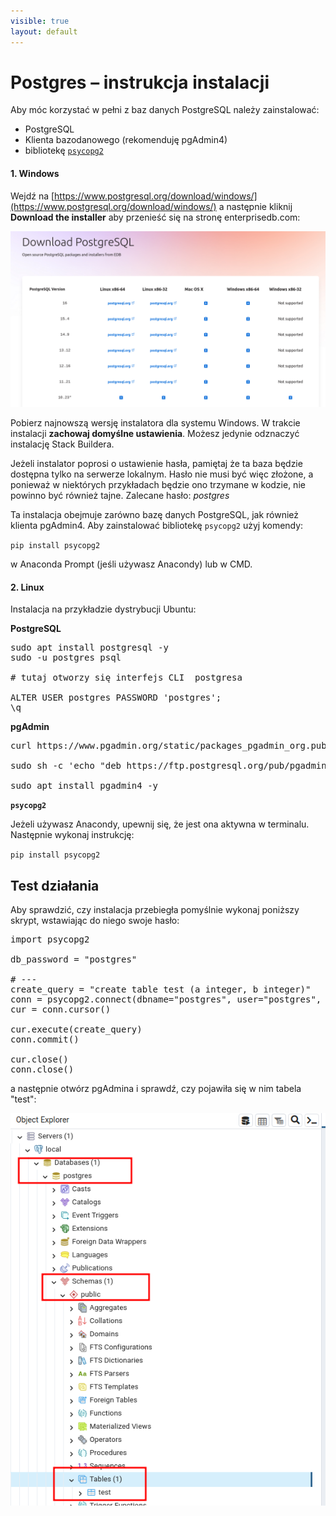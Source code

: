 ```yaml
---
visible: true
layout: default
---
```


# Postgres – instrukcja instalacji

Aby móc korzystać w pełni z baz danych PostgreSQL należy zainstalować:
- PostgreSQL
- Klienta bazodanowego (rekomenduję pgAdmin4)
- bibliotekę [`psycopg2`](https://pypi.org/project/psycopg2/)


#### 1. Windows
Wejdź na [https://www.postgresql.org/download/windows/](https://www.postgresql.org/download/windows/) a następnie kliknij **Download the installer** aby przenieść się na stronę enterprisedb.com:

![postgresql](/assets/img/instalki/postgres1.png)

Pobierz najnowszą wersję instalatora dla systemu Windows. W trakcie instalacji **zachowaj domyślne ustawienia**. Możesz jedynie odznaczyć instalację Stack Buildera.

Jeżeli instalator poprosi o ustawienie hasła, pamiętaj że ta baza będzie dostępna tylko na serwerze lokalnym. Hasło nie musi być więc złożone, a ponieważ w niektórych przykładach będzie ono trzymane w kodzie, nie powinno być również tajne. Zalecane hasło: *postgres*  

Ta instalacja obejmuje zarówno bazę danych PostgreSQL, jak również klienta pgAdmin4. Aby zainstalować bibliotekę `psycopg2` użyj komendy:


`pip install psycopg2`

w Anaconda Prompt (jeśli używasz Anacondy) lub w CMD.

#### 2. Linux

Instalacja na przykładzie dystrybucji Ubuntu:

**PostgreSQL**

<pre>
sudo apt install postgresql -y
sudo -u postgres psql

# tutaj otworzy się interfejs CLI  postgresa

ALTER USER postgres PASSWORD 'postgres';
\q 
</pre>

**pgAdmin**

<pre>
curl https://www.pgadmin.org/static/packages_pgadmin_org.pub | sudo apt-key add

sudo sh -c 'echo "deb https://ftp.postgresql.org/pub/pgadmin/pgadmin4/apt/$(lsb_release -cs) pgadmin4 main" > /etc/apt/sources.list.d/pgadmin4.list && apt update' 

sudo apt install pgadmin4 -y
</pre>

**`psycopg2`**

Jeżeli używasz Anacondy, upewnij się, że jest ona aktywna w terminalu. Następnie wykonaj instrukcję:

`pip install psycopg2`


## Test działania

Aby sprawdzić, czy instalacja przebiegła pomyślnie wykonaj poniższy skrypt, wstawiając do niego swoje hasło:

<pre>
import psycopg2

db_password = "postgres"

# ---
create_query = "create table test (a integer, b integer)"
conn = psycopg2.connect(dbname="postgres", user="postgres", password=db_password, host="localhost")
cur = conn.cursor()

cur.execute(create_query)
conn.commit()

cur.close()
conn.close()
</pre>

a następnie otwórz pgAdmina i sprawdź, czy pojawiła się w nim tabela "test":

![pgadmin](/assets/img/instalki/postgres2.png)

